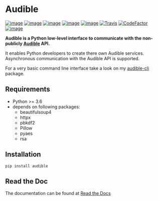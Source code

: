 # Audible

[![image](https://img.shields.io/pypi/v/audible.svg)](https://pypi.org/project/audible/)
[![image](https://img.shields.io/pypi/l/audible.svg)](https://pypi.org/project/audible/)
[![image](https://img.shields.io/pypi/pyversions/audible.svg)](https://pypi.org/project/audible/)
[![image](https://img.shields.io/pypi/status/audible.svg)](https://pypi.org/project/audible/)
[![image](https://img.shields.io/pypi/wheel/audible.svg)](https://pypi.org/project/audible/)
[![Travis](https://img.shields.io/travis/mkb79/audible/master.svg?logo=travis)](https://travis-ci.org/mkb79/audible)
[![CodeFactor](https://www.codefactor.io/repository/github/mkb79/audible/badge)](https://www.codefactor.io/repository/github/mkb79/audible)
[![image](https://img.shields.io/pypi/dm/audible.svg)](https://pypi.org/project/audible/)

**Audible is a Python low-level interface to communicate with the non-publicly 
[Audible](https://en.m.wikipedia.org/wiki/Audible_(service)) API.** 

It enables Python developers to create there own Audible services. 
Asynchronous communication with the Audible API is supported.

For a very basic command line interface take a look on my [audible-cli](https://github.com/mkb79/audible-cli) package.

## Requirements

- Python >= 3.6
- depends on following packages:
	- beautifulsoup4
	- httpx
	- pbkdf2
	- Pillow
	- pyaes
	- rsa

## Installation

`pip install audible`

## Read the Doc

The documentation can be found at [Read the Docs](https://audible.readthedocs.io/en/latest)

